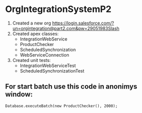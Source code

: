 # OrgIntegrationSystemP2

1. Created a new org https://login.salesforce.com/?un=orgintegration@part2.com&pw=29051983Slash
2. Created apex classes:
	- IntegrationWebService
	- ProductChecker
	- ScheduledSynchronization
	- WebServiceConnection
5. Created unit tests:
	- IntegrationWebServiceTest
	- ScheduledSynchronizationTest

## For start batch use this code in anonimys window:

	Database.executeBatch(new ProductChecker(), 2000);
